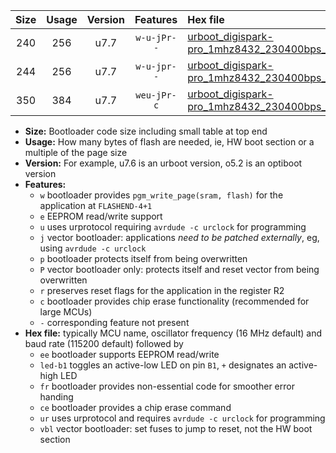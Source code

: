 |Size|Usage|Version|Features|Hex file|
|:-:|:-:|:-:|:-:|:--|
|240|256|u7.7|`w-u-jPr--`|[urboot_digispark-pro_1mhz8432_230400bps_led+b1_ur_vbl.hex](https://raw.githubusercontent.com/stefanrueger/urboot.hex/main/boards/digispark-pro/fcpu_1mhz8432/230400_bps/urboot_digispark-pro_1mhz8432_230400bps_led+b1_ur_vbl.hex)|
|244|256|u7.7|`w-u-jpr--`|[urboot_digispark-pro_1mhz8432_230400bps_led+b1_fr_ur_vbl.hex](https://raw.githubusercontent.com/stefanrueger/urboot.hex/main/boards/digispark-pro/fcpu_1mhz8432/230400_bps/urboot_digispark-pro_1mhz8432_230400bps_led+b1_fr_ur_vbl.hex)|
|350|384|u7.7|`weu-jPr-c`|[urboot_digispark-pro_1mhz8432_230400bps_ee_led+b1_fr_ce_ur_vbl.hex](https://raw.githubusercontent.com/stefanrueger/urboot.hex/main/boards/digispark-pro/fcpu_1mhz8432/230400_bps/urboot_digispark-pro_1mhz8432_230400bps_ee_led+b1_fr_ce_ur_vbl.hex)|

- **Size:** Bootloader code size including small table at top end
- **Usage:** How many bytes of flash are needed, ie, HW boot section or a multiple of the page size
- **Version:** For example, u7.6 is an urboot version, o5.2 is an optiboot version
- **Features:**
  + `w` bootloader provides `pgm_write_page(sram, flash)` for the application at `FLASHEND-4+1`
  + `e` EEPROM read/write support
  + `u` uses urprotocol requiring `avrdude -c urclock` for programming
  + `j` vector bootloader: applications *need to be patched externally*, eg, using `avrdude -c urclock`
  + `p` bootloader protects itself from being overwritten
  + `P` vector bootloader only: protects itself and reset vector from being overwritten
  + `r` preserves reset flags for the application in the register R2
  + `c` bootloader provides chip erase functionality (recommended for large MCUs)
  + `-` corresponding feature not present
- **Hex file:** typically MCU name, oscillator frequency (16 MHz default) and baud rate (115200 default) followed by
  + `ee` bootloader supports EEPROM read/write
  + `led-b1` toggles an active-low LED on pin `B1`, `+` designates an active-high LED
  + `fr` bootloader provides non-essential code for smoother error handing
  + `ce` bootloader provides a chip erase command
  + `ur` uses urprotocol and requires `avrdude -c urclock` for programming
  + `vbl` vector bootloader: set fuses to jump to reset, not the HW boot section
